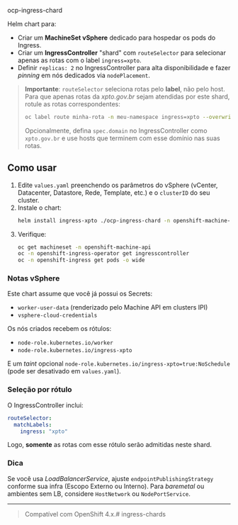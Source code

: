 ocp-ingress-chard

Helm chart para:
- Criar um **MachineSet vSphere** dedicado para hospedar os pods do Ingress.
- Criar um **IngressController** "shard" com `routeSelector` para selecionar apenas as rotas com o label `ingress=xpto`.
- Definir `replicas: 2` no IngressController para alta disponibilidade e fazer *pinning* em nós dedicados via `nodePlacement`.

> **Importante**: `routeSelector` seleciona rotas pelo **label**, não pelo host. Para que apenas rotas da *xpto.gov.br* sejam atendidas por este shard, rotule as rotas correspondentes:
>
> ```bash
> oc label route minha-rota -n meu-namespace ingress=xpto --overwrite
> ```
>
> Opcionalmente, defina `spec.domain` no IngressController como `xpto.gov.br` e use hosts que terminem com esse domínio nas suas rotas.

## Como usar

1. Edite `values.yaml` preenchendo os parâmetros do vSphere (vCenter, Datacenter, Datastore, Rede, Template, etc.) e o `clusterID` do seu cluster.
2. Instale o chart:
   ```bash
   helm install ingress-xpto ./ocp-ingress-chard -n openshift-machine-api --create-namespace
   ```
3. Verifique:
   ```bash
   oc get machineset -n openshift-machine-api
   oc -n openshift-ingress-operator get ingresscontroller
   oc -n openshift-ingress get pods -o wide
   ```

### Notas vSphere

Este chart assume que você já possui os Secrets:
- `worker-user-data` (renderizado pelo Machine API em clusters IPI)
- `vsphere-cloud-credentials`

Os nós criados recebem os rótulos:
- `node-role.kubernetes.io/worker`
- `node-role.kubernetes.io/ingress-xpto`

E um *taint* opcional `node-role.kubernetes.io/ingress-xpto=true:NoSchedule` (pode ser desativado em `values.yaml`).

### Seleção por rótulo

O IngressController inclui:
```yaml
routeSelector:
  matchLabels:
    ingress: "xpto"
```
Logo, **somente** as rotas com esse rótulo serão admitidas neste shard.

### Dica

Se você usa *LoadBalancerService*, ajuste `endpointPublishingStrategy` conforme sua infra (Escopo Externo ou Interno). Para *baremetal* ou ambientes sem LB, considere `HostNetwork` ou `NodePortService`.

---

> Compatível com OpenShift 4.x.# ingress-chards
